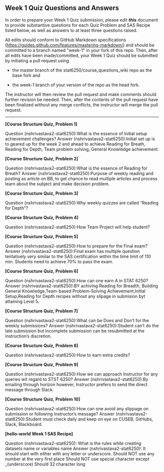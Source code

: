 ## Week 1 Quiz Questions and Answers

In order to prepare your Week 1 Quiz submission, please edit ***this*** document to provide substantive questions for each Quiz Problem and SAS Recipe listed below, as well as answers to at least three questions raised.

All edits should conform to GitHub Markdown specifications (https://guides.github.com/features/mastering-markdown/) and should be committed to a branch named "week-1" in your fork of this repo. Then, after all edits have been made/committed, your Week 1 Quiz should be submitted by initiating a pull request using

- the master branch of the stat6250/course_questions_wiki repo as the base fork and

- the week-1 branch of your version of the repo as the head fork.

The instructor will then review the pull request and make comments should further revision be needed. Then, after the contents of the pull request have been finalized without any merge conflicts, the instructor will merge the pull request.



********************************************************************************
**[Course Structure Quiz, Problem 1]**

Question (nshrivastava2-stat6250):What is the essence of Initial setup achievement challenges?
Answer   (nshrivastava2-stat6250):Initial set up is to geared up for the week 2 and ahead to achieve Reading for Breath, Reading for Depth, Team problem solving, General Knowledge achievement.

**[Course Structure Quiz, Problem 2]**

Question (nshrivastava2-stat6250):What is the essence of Reading for Breath?
Answer   (nshrivastava2-stat6250):Purpose of weekly reading and posting as article on BB, to get chance to read multiple articles and process learn about the subject and make decision problem.

**[Course Structure Quiz, Problem 3]**

Question (nshrivastava2-stat6250):Why weekly quizzes are called “Reading for Depth”?

**[Course Structure Quiz, Problem 4]**

Question (nshrivastava2-stat6250):How Team Project will help student?

**[Course Structure Quiz, Problem 5]**

Question (nshrivastava2-stat6250):How to prepare for the Final exam?
Answer   (nshrivastava2-stat6250):Final exam has multiple question tentatively very similar to the SAS certification within the time limit of 110 min. Students need to achieve 70% to pass the exam.

**[Course Structure Quiz, Problem 6]**

Question (nshrivastava2-stat6250):How can one earn A in STAT 6250?
Answer   (nshrivastava2-stat6250):BY achiving Reading for Breadth, Building General Knowledge,Team-based Problem-Solving Achievement,Initial Setup,Reading for Depth recipes without any slipage in submision byt attaining Level 5.


**[Course Structure Quiz, Problem 7]**

Question (nshrivastava2-stat6250):What can be Does and Don’t for the weekly submissions?
Answer   (nshrivastava2-stat6250):Student can’t do the late submission but incomplete submission can be resubmitted at the instruction’s discretion.

**[Course Structure Quiz, Problem 8]**

Question (nshrivastava2-stat6250):How to earn extra credits?


**[Course Structure Quiz, Problem 9]**

Question (nshrivastava2-stat6250):How we can approach Instructor for any queries wit regard to STST 6250?
Answer   (nshrivastava2-stat6250):By emailing through horizon however, Instructor prefers to send the direct message through Slack.

**[Course Structure Quiz, Problem 10]**

Question (nshrivastava2-stat6250):How can one avoid any slippage on submission or following Instructor’s message?
Answer   (nshrivastava2-stat6250):Student must check daily and keep on eye on CUSEB, GitHubs, Slack, Blackboard.

**[hello-world Week 1 SAS Recipe]**

Question (nshrivastava2-stat6250): What is the rules while creating datasets name or variables name
Answer   (nshrivastava2-stat6250): It should start with either with any letter or underscore.
                                   Should NOT use any number at the very first place
                                   Should NOT use special character except _(underscore)
                                   Should 32 character long









